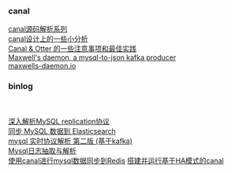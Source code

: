 ### canal
[canal源码解析系列](http://kaimingwan.com/category/canal)   
[canal设计上的一些小分析](http://www.kaimingwan.com/post/canal/canalshe-ji-shang-de-xie-xiao-fen-xi?utm_source=tuicool&utm_medium=referral)   
[Canal & Otter 的一些注意事项和最佳实践](https://my.oschina.net/dxqr/blog/524795)   
[Maxwell's daemon, a mysql-to-json kafka producer](https://github.com/zendesk/maxwell)   
[maxwells-daemon.io](http://maxwells-daemon.io/)


### binlog

[]()   
[]()   
[深入解析MySQL replication协议](http://siddontang.com/2015/02/02/mysql-replication-protocol/)   
[同步 MySQL 数据到 Elasticsearch](http://www.jianshu.com/p/96c7858b580f)   
[mysql 实时协议解析 第二版 (基于kafka)](http://blog.csdn.net/hackerwin7/article/details/42713271)   
[Mysql日志抽取与解析](http://blog.csdn.net/hackerwin7/article/details/39896173)   
[使用canal进行mysql数据同步到Redis](http://blog.csdn.net/tb3039450/article/details/53928351)
[搭建并运行基于HA模式的canal](http://blog.csdn.net/hackerwin7/article/details/38044327)

